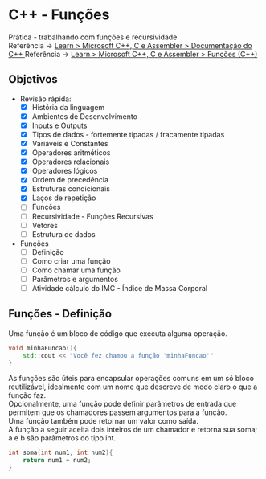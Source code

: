 # C++ - Funções
Prática - trabalhando com funções e recursividade  
Referência -> [Learn > Microsoft C++, C e Assembler > Documentação do C++ ](https://learn.microsoft.com/pt-br/cpp/cpp/?view=msvc-170)
Referência -> [Learn > Microsoft C++, C e Assembler > Funções (C++) ](https://learn.microsoft.com/pt-br/cpp/cpp/functions-cpp?view=msvc-170)

## Objetivos
- Revisão rápida:
    - [X] História da linguagem
	- [X] Ambientes de Desenvolvimento
	- [X] Inputs e Outputs
	- [X] Tipos de dados - fortemente tipadas / fracamente tipadas
	- [X] Variáveis e Constantes
	- [X] Operadores aritméticos
	- [X] Operadores relacionais
	- [X] Operadores lógicos
	- [X] Ordem de precedência
	- [X] Estruturas condicionais
	- [X] Laços de repetição
    - [ ] Funções
	- [ ] Recursividade - Funções Recursivas
	- [ ] Vetores
	- [ ] Estrutura de dados

- Funções
    - [ ] Definição
    - [ ] Como criar uma função
    - [ ] Como chamar uma função
    - [ ] Parâmetros e argumentos
    - [ ] Atividade cálculo do IMC - Índice de Massa Corporal

## Funções - Definição
Uma função é um bloco de código que executa alguma operação.
```c++
void minhaFuncao(){
    std::cout << "Você fez chamou a função 'minhaFuncao'"
}
```

As funções são úteis para encapsular operações comuns em um só bloco reutilizável, idealmente com um nome que descreve de modo claro o que a função faz.  
Opcionalmente, uma função pode definir parâmetros de entrada que permitem que os chamadores passem argumentos para a função.  
Uma função também pode retornar um valor como saída.  
A função a seguir aceita dois inteiros de um chamador e retorna sua soma; a e b são parâmetros do tipo int.  

```c++
int soma(int num1, int num2){
    return num1 + num2;
}
```